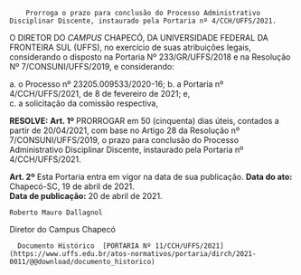         Prorroga o prazo para conclusão do Processo Administrativo Disciplinar Discente, instaurado pela Portaria nº 4/CCH/UFFS/2021.  

O DIRETOR DO *CAMPUS* CHAPECÓ, DA UNIVERSIDADE FEDERAL DA FRONTEIRA SUL (UFFS), no exercício de suas atribuições legais, considerando o disposto na Portaria Nº 233/GR/UFFS/2018 e na Resolução Nº 7/CONSUNI/UFFS/2019, e considerando:  
  
 a. o Processo nº 23205.009533/2020-16; b. a Portaria nº 4/CCH/UFFS/2021, de 8 de fevereiro de 2021; e,  
c. a solicitação da comissão respectiva,  
  
  
 **RESOLVE:** **Art. 1º** PRORROGAR em 50 (cinquenta) dias úteis, contados a partir de 20/04/2021, com base no Artigo 28 da Resolução nº 7/CONSUNI/UFFS/2019, o prazo para conclusão do Processo Administrativo Disciplinar Discente, instaurado pela Portaria nº 4/CCH/UFFS/2021.  
  
 **Art. 2º** Esta Portaria entra em vigor na data de sua publicação.   **Data do ato:** Chapecó-SC, 19 de abril de 2021.   
 **Data de publicação:**  20 de abril de 2021. 

    Roberto Mauro Dallagnol   
 Diretor do Campus Chapecó 

      Documento Histórico  [PORTARIA Nº 11/CCH/UFFS/2021](https://www.uffs.edu.br/atos-normativos/portaria/dirch/2021-0011/@@download/documento_historico)     
      
